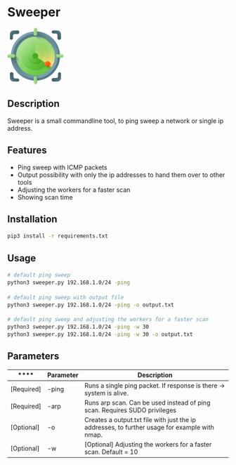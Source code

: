 # Sweeper
![](radar.png)
## Description
<p>Sweeper is a small commandline tool, to ping sweep a network or single ip address.</p>

## Features
- Ping sweep with ICMP packets
- Output possibility with only the ip addresses to hand them over to other tools
- Adjusting the workers for a faster scan
- Showing scan time

## Installation
```bash
pip3 install -r requirements.txt
```

## Usage
```bash
# default ping sweep
python3 sweeper.py 192.168.1.0/24 -ping

# default ping sweep with output file
python3 sweeper.py 192.168.1.0/24 -ping -o output.txt

# default ping sweep and adjusting the workers for a faster scan
python3 sweeper.py 192.168.1.0/24 -ping -w 30
python3 sweeper.py 192.168.1.0/24 -ping -w 30 -o output.txt
```

## Parameters
| **** | **Parameter** | **Description**                                                                                                                              |
|------|---------------|----------------------------------------------------------------------------------------------------------------------------------------------|
| [Required] | -ping         | Runs a single ping packet. If response is there -> system is alive.                                                                    |
| [Required] | -arp          | Runs arp scan. Can be used instead of ping scan. Requires SUDO privileges |
| [Optional] | -o            | Creates a output.txt file with just the ip addresses, to further usage for example with nmap. |
| [Optional] | -w            | [Optional] Adjusting the workers for a faster scan. Default = 10 |

